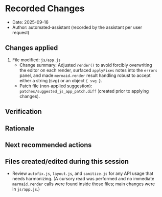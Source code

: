 # Recorded Changes

- Date: 2025-09-16
- Author: automated-assistant (recorded by the assistant per user request)

## Changes applied

1. File modified: `js/app.js`
   - Change summary: Adjusted `render()` to avoid forcibly overwriting the editor on each render, surfaced `applyFixes` notes into the `errors` panel, and made `mermaid.render` result handling robust to accept either a string (svg) or an object `{ svg }`.
   - Patch file (non-applied suggestion): `patches/suggested_js_app_patch.diff` (created prior to applying changes).

## Verification

## Rationale

## Next recommended actions

## Files created/edited during this session
- Review `autofix.js`, `layout.js`, and `sanitize.js` for any API usage that needs harmonizing. (A cursory read was performed and no immediate `mermaid.render` calls were found inside those files; main changes were in `js/app.js`.)

